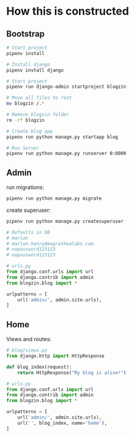 # How this is constructed

## Bootstrap

```sh
# Start project
pipenv install

# Install django
pipenv install django

# Start project
pipenv run django-admin startproject blogzin

# Move all files to root
mv blogzin /.*

# Remove blogzin folder
rm -rf blogzin

# Create blog app
pipenv run python manage.py startapp blog

# Run Server
pipenv run python manage.py runserver 0:8000
```

## Admin

run migrations:

```sh
pipenv run python manage.py migrate
```

create superuser:

```sh
pipenv run python manage.py createsuperuser

# Defaults in DB
# marlon
# marlon.henry@magrathealabs.com
# nopassword123123
# nopassword123123
```

```python
# urls.py
from django.conf.urls import url
from django.contrib import admin
from blogzin.blog import *

urlpatterns = [
    url('admin/', admin.site.urls),
]
```

## Home

Views and routes:

```python
# blog/views.py
from django.http import HttpResponse

def blog_index(request):
    return HttpResponse("My blog is alive!")

# urls.py
from django.conf.urls import url
from django.contrib import admin
from blogzin.blog import *

urlpatterns = [
    url('admin/', admin.site.urls),
    url('', blog_index, name='home'),
]
```
